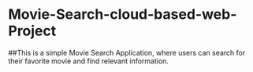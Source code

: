 # Movie-Search-cloud-based-web-Project
##This is a simple Movie Search Application, where users can search for their favorite movie and find relevant information.
